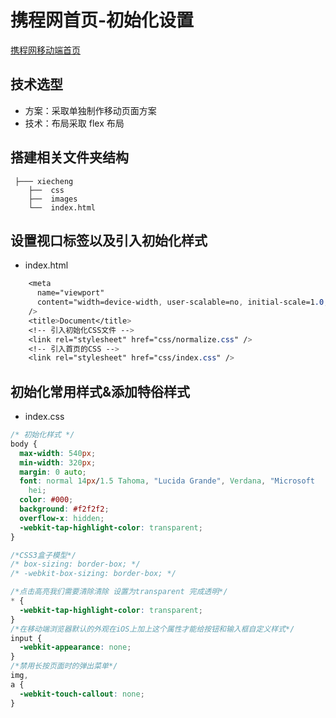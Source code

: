 # 携程网首页-初始化设置

[携程网移动端首页](https://m.ctrip.com/html5/)

## 技术选型

- 方案：采取单独制作移动页面方案
- 技术：布局采取 flex 布局

## 搭建相关文件夹结构

```
 ├─── xiecheng
    ├──  css
    ├──  images
    └──  index.html
```

## 设置视口标签以及引入初始化样式
- index.html
```css
    <meta
      name="viewport"
      content="width=device-width, user-scalable=no, initial-scale=1.0, maximum-scale=1.0, minimum-scale=1.0"
    />
    <title>Document</title>
    <!-- 引入初始化CSS文件 -->
    <link rel="stylesheet" href="css/normalize.css" />
    <!-- 引入首页的CSS -->
    <link rel="stylesheet" href="css/index.css" />
```

## 初始化常用样式&添加特俗样式
- index.css
```css
/* 初始化样式 */
body {
  max-width: 540px;
  min-width: 320px;
  margin: 0 auto;
  font: normal 14px/1.5 Tahoma, "Lucida Grande", Verdana, "Microsoft	Yahei", STXihei,
    hei;
  color: #000;
  background: #f2f2f2;
  overflow-x: hidden;
  -webkit-tap-highlight-color: transparent;
}

/*CSS3盒子模型*/
/* box-sizing: border-box; */
/* -webkit-box-sizing: border-box; */

/*点击高亮我们需要清除清除 设置为transparent 完成透明*/
* {
  -webkit-tap-highlight-color: transparent;
}
/*在移动端浏览器默认的外观在iOS上加上这个属性才能给按钮和输入框自定义样式*/
input {
  -webkit-appearance: none;
}
/*禁用长按页面时的弹出菜单*/
img,
a {
  -webkit-touch-callout: none;
}

```
